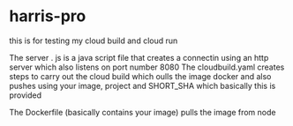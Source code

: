 # harris-pro

this is for testing my cloud build and cloud run


The server . js is a java script file that creates a connectin using an http server which also listens on port number 8080
The cloudbuild.yaml creates steps to carry out the cloud build which oulls the image docker and also pushes using your image, project and SHORT_SHA which basically this is provided

The Dockerfile (basically contains your image)  pulls the image from node 

